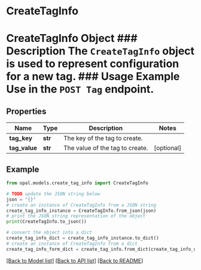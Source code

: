 # CreateTagInfo

# CreateTagInfo Object ### Description The `CreateTagInfo` object is used to represent configuration for a new tag.  ### Usage Example Use in the `POST Tag` endpoint.

## Properties

Name | Type | Description | Notes
------------ | ------------- | ------------- | -------------
**tag_key** | **str** | The key of the tag to create. | 
**tag_value** | **str** | The value of the tag to create. | [optional] 

## Example

```python
from opal.models.create_tag_info import CreateTagInfo

# TODO update the JSON string below
json = "{}"
# create an instance of CreateTagInfo from a JSON string
create_tag_info_instance = CreateTagInfo.from_json(json)
# print the JSON string representation of the object
print(CreateTagInfo.to_json())

# convert the object into a dict
create_tag_info_dict = create_tag_info_instance.to_dict()
# create an instance of CreateTagInfo from a dict
create_tag_info_form_dict = create_tag_info.from_dict(create_tag_info_dict)
```
[[Back to Model list]](../README.md#documentation-for-models) [[Back to API list]](../README.md#documentation-for-api-endpoints) [[Back to README]](../README.md)


